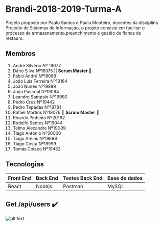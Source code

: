 # Brandi-2018-2019-Turma-A
Projeto proposto por Paulo Santos e Paulo Monteiro, docentes da disciplina Projecto de Sistemas de Informação, o projeto consiste em facilitar o processo de armazenamento,preenchimento e gestão de fichas de restauro.
## Membros
1. André Silvério Nº 19077  
1. Dário Silva Nº19075        || **Scrum Master**  :crown:
1. Fábio André Nº19088
1. João Luís Ferreira Nº19164
1. João Nunes Nº19989
1. João Pascoal Nº19094
1. Leandro Sampaio Nº19990
1. Pedro Cruz Nº19442
1. Pedro Tapadas Nº18781
1. Rafael Martins Nº19076     || **Scrum Master** :crown:
1. Ricardo Pinheiro Nº20182
1. Rodolfo Santos Nº19044
1. Telmo Alexandre Nº19089
1. Tiago António Nº20000
1. Tiago Areias Nº19998
1. Tiago Costa Nº19999
1. Tomás Colaço Nº19452
## Tecnologias
Front End | Back End | Testes Back End | Base de dados 
------------ | ------------- | ------------- | -------------
React | Nodejs | Postman | MySQL |
## Get /api/users :heavy_check_mark:
![alt text](https://raw.githubusercontent.com/iptomar/Brandi-2018-2019-Turma-A/master/Server/postman_screenshots/utilizadores/GETUsers/getAllusers_sucess.PNG)
